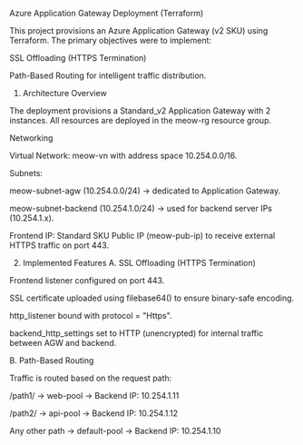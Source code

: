 Azure Application Gateway Deployment (Terraform)

This project provisions an Azure Application Gateway (v2 SKU) using Terraform.
The primary objectives were to implement:

SSL Offloading (HTTPS Termination)

Path-Based Routing for intelligent traffic distribution.

1. Architecture Overview

The deployment provisions a Standard_v2 Application Gateway with 2 instances.
All resources are deployed in the meow-rg resource group.

Networking

Virtual Network: meow-vn with address space 10.254.0.0/16.

Subnets:

meow-subnet-agw (10.254.0.0/24) → dedicated to Application Gateway.

meow-subnet-backend (10.254.1.0/24) → used for backend server IPs (10.254.1.x).

Frontend IP: Standard SKU Public IP (meow-pub-ip) to receive external HTTPS traffic on port 443.

2. Implemented Features
A. SSL Offloading (HTTPS Termination)

Frontend listener configured on port 443.

SSL certificate uploaded using filebase64() to ensure binary-safe encoding.

http_listener bound with protocol = "Https".

backend_http_settings set to HTTP (unencrypted) for internal traffic between AGW and backend.

B. Path-Based Routing

Traffic is routed based on the request path:

/path1/ → web-pool → Backend IP: 10.254.1.11

/path2/ → api-pool → Backend IP: 10.254.1.12

Any other path → default-pool → Backend IP: 10.254.1.10
